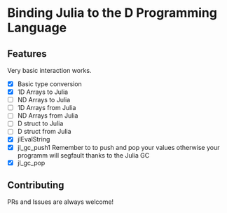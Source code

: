 # Binding Julia to the D Programming Language

## Features

Very basic interaction works.

- [x] Basic type conversion
- [x] 1D Arrays to Julia
- [ ] ND Arrays to Julia
- [ ] 1D Arrays from Julia
- [ ] ND Arrays from Julia
- [ ] D struct to Julia
- [ ] D struct from Julia
- [x] jlEvalString
- [x] jl_gc_push1 Remember to to push and pop your values otherwise your
  programm will segfault thanks to the Julia GC
- [x] jl_gc_pop 

## Contributing
PRs and Issues are always welcome!
